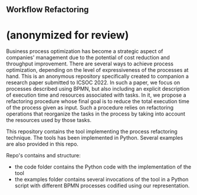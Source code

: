 ## Workflow Refactoring 
# (anonymized for review)

Business process optimization has become a strategic aspect of companies' management due to the potential of cost reduction and throughput improvement.
There are several ways to achieve process optimization, depending on the level of expressiveness of the processes at hand. 
This is an anonymous repository specifically created to companion a research paper submitted to ICSOC 2022.
In such a paper, we focus on processes described using BPMN, but also including an explicit description of execution time and resources associated with tasks. 
In it, we propose a refactoring procedure whose final goal is to reduce the total execution time of the process given as input. 
Such a procedure relies on refactoring operations that reorganize the tasks in the process by taking into account the resources used by those tasks. 

This repository contains the tool implementing the process refactoring technique.
The tools has been implemented in Python.
Several examples are also provided in this repo.

Repo's contains and structure:
- the code folder contains the Python code with the implementation of the tool
- the examples folder contains several invocations of the tool in a Python script with different BPMN processes codified using our  representation.